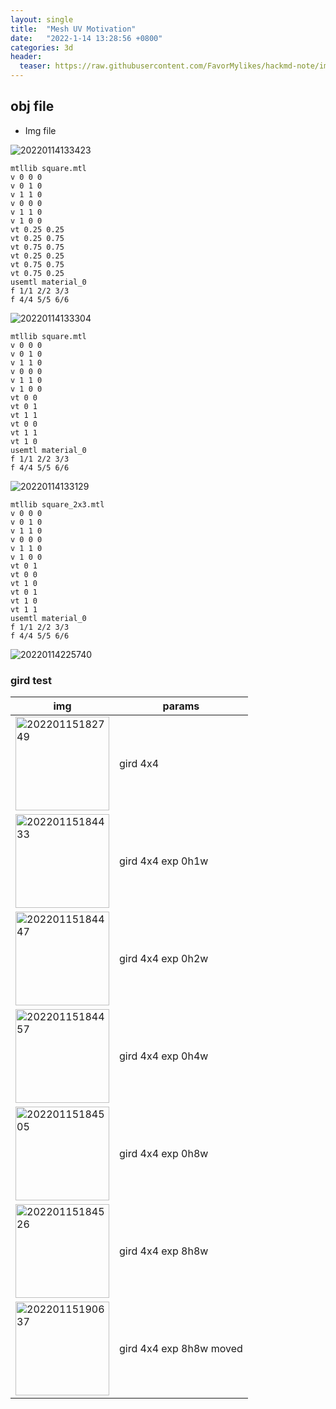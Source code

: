 ```yaml
---
layout: single
title:  "Mesh UV Motivation"
date:   "2022-1-14 13:28:56 +0800"
categories: 3d
header:
  teaser: https://raw.githubusercontent.com/FavorMylikes/hackmd-note/img/img20220115190637.png
---
```


## obj file

- Img file

<img src="https://raw.githubusercontent.com/FavorMylikes/hackmd-note/img/img20220114133423.png" alt="20220114133423"/>

```obj
mtllib square.mtl
v 0 0 0
v 0 1 0
v 1 1 0
v 0 0 0
v 1 1 0
v 1 0 0
vt 0.25 0.25
vt 0.25 0.75
vt 0.75 0.75
vt 0.25 0.25
vt 0.75 0.75
vt 0.75 0.25
usemtl material_0
f 1/1 2/2 3/3
f 4/4 5/5 6/6
```

<img src="https://raw.githubusercontent.com/FavorMylikes/hackmd-note/img/img20220114133304.png" alt="20220114133304"/>

```obj
mtllib square.mtl
v 0 0 0
v 0 1 0
v 1 1 0
v 0 0 0
v 1 1 0
v 1 0 0
vt 0 0
vt 0 1
vt 1 1
vt 0 0
vt 1 1
vt 1 0
usemtl material_0
f 1/1 2/2 3/3
f 4/4 5/5 6/6
```

<img src="https://raw.githubusercontent.com/FavorMylikes/hackmd-note/img/img20220114133129.png" alt="20220114133129"/>

```obj
mtllib square_2x3.mtl
v 0 0 0
v 0 1 0
v 1 1 0
v 0 0 0
v 1 1 0
v 1 0 0
vt 0 1
vt 0 0
vt 1 0
vt 0 1
vt 1 0
vt 1 1
usemtl material_0
f 1/1 2/2 3/3
f 4/4 5/5 6/6
```

<img src="https://raw.githubusercontent.com/FavorMylikes/hackmd-note/img/img20220114225740.png" alt="20220114225740"/>

### gird test

|img|params|
|-|-|
|<img src="https://raw.githubusercontent.com/FavorMylikes/hackmd-note/img/img20220115182749.png" width=150px alt="20220115182749"/>|gird 4x4|
|<img src="https://raw.githubusercontent.com/FavorMylikes/hackmd-note/img/img20220115184433.png" width=150px alt="20220115184433"/>|gird 4x4 exp 0h1w|
|<img src="https://raw.githubusercontent.com/FavorMylikes/hackmd-note/img/img20220115184447.png" width=150px alt="20220115184447"/>|gird 4x4 exp 0h2w|
|<img src="https://raw.githubusercontent.com/FavorMylikes/hackmd-note/img/img20220115184457.png" width=150px alt="20220115184457"/>|gird 4x4 exp 0h4w|
|<img src="https://raw.githubusercontent.com/FavorMylikes/hackmd-note/img/img20220115184505.png" width=150px alt="20220115184505"/>|gird 4x4 exp 0h8w|
|<img src="https://raw.githubusercontent.com/FavorMylikes/hackmd-note/img/img20220115184526.png" width=150px alt="20220115184526"/>|gird 4x4 exp 8h8w|
|<img src="https://raw.githubusercontent.com/FavorMylikes/hackmd-note/img/img20220115190637.png" width=150px alt="20220115190637"/>|gird 4x4 exp 8h8w moved|